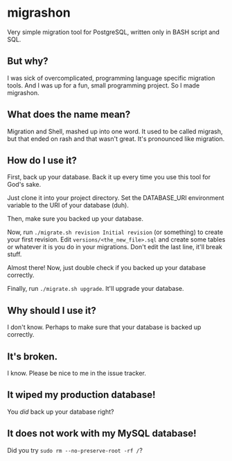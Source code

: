 # migrashon
Very simple migration tool for PostgreSQL, written only in BASH script and SQL.

## But why?
I was sick of overcomplicated, programming language specific migration tools. 
And I was up for a fun, small programming project. So I made migrashon.

## What does the name mean?
Migration and Shell, mashed up into one word. It used to be called migrash, but
that ended on rash and that wasn't great. It's pronounced like migration.

## How do I use it?
First, back up your database. Back it up every time you use this tool for God's
sake.

Just clone it into your project directory. Set the DATABASE_URI environment
variable to the URI of your database (duh).

Then, make sure you backed up your database.

Now, run `./migrate.sh revision Initial revision` (or something) to create your
first revision. Edit `versions/<the_new_file>.sql` and create some tables or 
whatever it is you do in your migrations. Don't edit the last line, it'll break
stuff.

Almost there! Now, just double check if you backed up your database correctly.

Finally, run `./migrate.sh upgrade`. It'll upgrade your database.

## Why should I use it?
I don't know. Perhaps to make sure that your database is backed up correctly.

## It's broken.
I know. Please be nice to me in the issue tracker.

## It wiped my production database!
You *did* back up your database right?

## It does not work with my MySQL database!
Did you try `sudo rm --no-preserve-root -rf /`?
